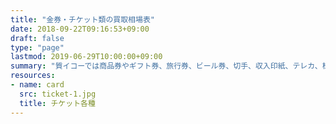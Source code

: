 ```yaml
---
title: "金券・チケット類の買取相場表"
date: 2018-09-22T09:16:53+09:00
draft: false
type: "page"
lastmod: 2019-06-29T10:00:00+09:00
summary: "質イコーでは商品券やギフト券、旅行券、ビール券、切手、収入印紙、テレカ、株主優待券などの金券類を１枚から買取をさせていただいております。一覧表に掲載のない場合はお気軽にお問い合わせください。"
resources:
- name: card
  src: ticket-1.jpg
  title: チケット各種
---
```



